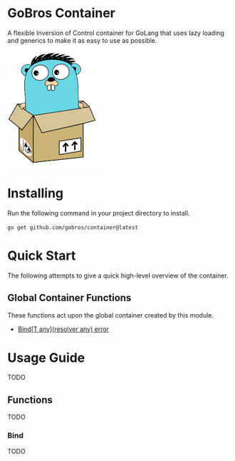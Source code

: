 # GoBros Container
A flexible Inversion of Control container for GoLang that uses lazy loading
and generics to make it as easy to use as possible.

<img src="mascot.png" width="200" alt="Gobros mascot, a picture of a gopher sitting in a cardboard box">

# Installing
Run the following command in your project directory to install.

`go get github.com/gobros/container@latest`

# Quick Start
The following attempts to give a quick high-level overview of the container.

## Global Container Functions
These functions act upon the global container created by this module.

* [Bind[T any](resolver any) error](#Bind)


# Usage Guide
TODO

## Functions
TODO

### Bind
TODO